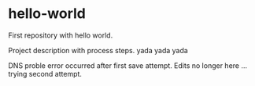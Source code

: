 # hello-world
First repository with hello world.

Project description with process steps.
  yada yada yada
  
  DNS proble error occurred after first save attempt.  Edits no longer here ... trying second attempt.
